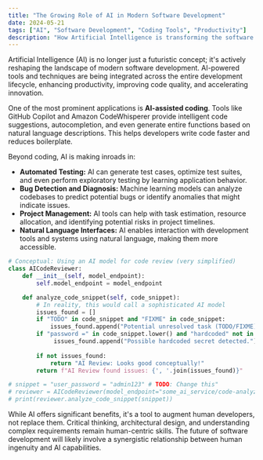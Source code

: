 ```yaml
---
title: "The Growing Role of AI in Modern Software Development"
date: 2024-05-21
tags: ["AI", "Software Development", "Coding Tools", "Productivity"]
description: "How Artificial Intelligence is transforming the software development lifecycle, from coding assistants to automated testing."
---
```


Artificial Intelligence (AI) is no longer just a futuristic concept; it's actively reshaping the landscape of modern software development. AI-powered tools and techniques are being integrated across the entire development lifecycle, enhancing productivity, improving code quality, and accelerating innovation.

One of the most prominent applications is **AI-assisted coding**. Tools like GitHub Copilot and Amazon CodeWhisperer provide intelligent code suggestions, autocompletion, and even generate entire functions based on natural language descriptions. This helps developers write code faster and reduces boilerplate.

Beyond coding, AI is making inroads in:
- **Automated Testing:** AI can generate test cases, optimize test suites, and even perform exploratory testing by learning application behavior.
- **Bug Detection and Diagnosis:** Machine learning models can analyze codebases to predict potential bugs or identify anomalies that might indicate issues.
- **Project Management:** AI tools can help with task estimation, resource allocation, and identifying potential risks in project timelines.
- **Natural Language Interfaces:** AI enables interaction with development tools and systems using natural language, making them more accessible.

```python
# Conceptual: Using an AI model for code review (very simplified)
class AICodeReviewer:
    def __init__(self, model_endpoint):
        self.model_endpoint = model_endpoint

    def analyze_code_snippet(self, code_snippet):
        # In reality, this would call a sophisticated AI model
        issues_found = []
        if "TODO" in code_snippet and "FIXME" in code_snippet:
            issues_found.append("Potential unresolved task (TODO/FIXME).")
        if "password =" in code_snippet.lower() and "hardcoded" not in code_snippet.lower():
             issues_found.append("Possible hardcoded secret detected.")
        
        if not issues_found:
            return "AI Review: Looks good conceptually!"
        return f"AI Review found issues: {', '.join(issues_found)}"

# snippet = "user_password = "admin123" # TODO: Change this"
# reviewer = AICodeReviewer(model_endpoint="some_ai_service/code-analyzer")
# print(reviewer.analyze_code_snippet(snippet))
```

While AI offers significant benefits, it's a tool to augment human developers, not replace them. Critical thinking, architectural design, and understanding complex requirements remain human-centric skills. The future of software development will likely involve a synergistic relationship between human ingenuity and AI capabilities.
